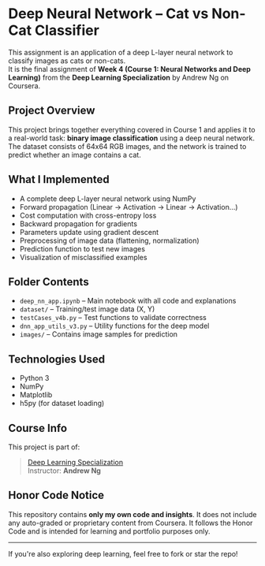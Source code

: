 # Deep Neural Network – Cat vs Non-Cat Classifier 

This assignment is an application of a deep L-layer neural network to classify images as cats or non-cats.  
It is the final assignment of **Week 4 (Course 1: Neural Networks and Deep Learning)** from the **Deep Learning Specialization** by Andrew Ng on Coursera.

##  Project Overview

This project brings together everything covered in Course 1 and applies it to a real-world task: **binary image classification** using a deep neural network. The dataset consists of 64x64 RGB images, and the network is trained to predict whether an image contains a cat.

##  What I Implemented

- A complete deep L-layer neural network using NumPy
- Forward propagation (Linear → Activation → Linear → Activation...)
- Cost computation with cross-entropy loss
- Backward propagation for gradients
- Parameters update using gradient descent
- Preprocessing of image data (flattening, normalization)
- Prediction function to test new images
- Visualization of misclassified examples

##  Folder Contents

- `deep_nn_app.ipynb` – Main notebook with all code and explanations
- `dataset/` – Training/test image data (X, Y)
- `testCases_v4b.py` – Test functions to validate correctness
- `dnn_app_utils_v3.py` – Utility functions for the deep model
- `images/` – Contains image samples for prediction

##  Technologies Used

- Python 3
- NumPy
- Matplotlib
- h5py (for dataset loading)

##  Course Info

This project is part of:
> [Deep Learning Specialization](https://www.coursera.org/specializations/deep-learning)  
> Instructor: **Andrew Ng**

##  Honor Code Notice

This repository contains **only my own code and insights**. It does not include any auto-graded or proprietary content from Coursera. It follows the Honor Code and is intended for learning and portfolio purposes only.

---

 If you're also exploring deep learning, feel free to fork or star the repo!
